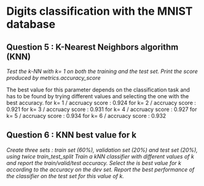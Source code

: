 # Digits classification with the MNIST database

## Question 5 : K-Nearest Neighbors algorithm (KNN)

_Test the k-NN with k= 1 on both the training and the test set. Print the score produced by metrics.accuracy_score_

The best value for this parameter depends on the classification task and has to be found by trying different values and selecting the one with the best accuracy. for k= 1 / accruacy score : 0.924 for k= 2 / accruacy score : 0.921 for k= 3 / accruacy score : 0.931 for k= 4 / accruacy score : 0.927 for k= 5 / accruacy score : 0.934 for k= 6 / accruacy score : 0.932

## Question 6 : KNN best value for k

_Create three sets : train set (60%), validation set (20%) and test set (20%), using twice train_test_split Train a kNN classifier with different values of k and report the train/valid/test accuracy. Select the is best value for k according to the accuracy on the dev set. Report the best performance of the classifier on the test set for this value of k._

